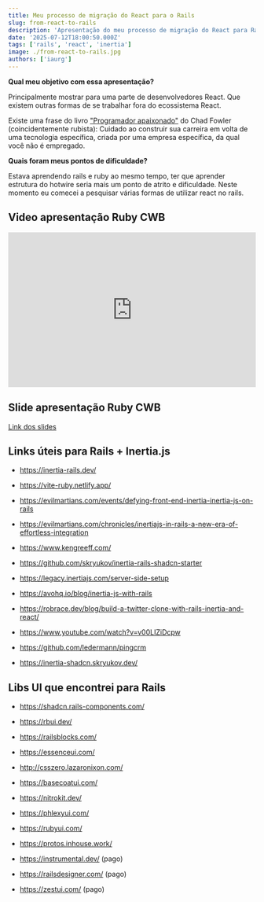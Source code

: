```yaml
---
title: Meu processo de migração do React para o Rails
slug: from-react-to-rails
description: 'Apresentação do meu processo de migração do React para Rails, utilizando Inertia.js.'
date: '2025-07-12T18:00:50.000Z'
tags: ['rails', 'react', 'inertia']
image: ./from-react-to-rails.jpg
authors: ['iaurg']
---
```


**Qual meu objetivo com essa apresentação?**

Principalmente mostrar para uma parte de desenvolvedores React. Que existem outras formas de se trabalhar fora do ecossistema React.

Existe uma frase do livro ["Programador apaixonado"](/blog/programador-apaixonado/) do Chad Fowler (coincidentemente rubista):
Cuidado ao construir sua carreira em volta de uma tecnologia específica, criada por uma empresa específica, da qual você não é empregado.

**Quais foram meus pontos de dificuldade?**

Estava aprendendo rails e ruby ao mesmo tempo, ter que aprender estrutura do hotwire seria mais um ponto de atrito e dificuldade. Neste momento eu comecei a pesquisar várias formas de utilizar react no rails.

## Video apresentação Ruby CWB
<iframe
  width="100%"
  height="315"
  src="https://www.youtube.com/embed/Phe1GUKZ3x8?si=MB3tB5GkG4CxmwIe"
  frameborder="0"
  allow="accelerometer; autoplay; encrypted-media; gyroscope; picture-in-picture"
  allowfullscreen
></iframe>

## Slide apresentação Ruby CWB
[Link dos slides](https://www.figma.com/deck/bjjg7PnhpOsLkmAHz13XjW/Ruby-CWB---Inertia?node-id=1-553&t=x2nkOpAPghgFRf1d-1)

## Links úteis para Rails + Inertia.js

- https://inertia-rails.dev/

- https://vite-ruby.netlify.app/

- https://evilmartians.com/events/defying-front-end-inertia-inertia-js-on-rails

- https://evilmartians.com/chronicles/inertiajs-in-rails-a-new-era-of-effortless-integration

- https://www.kengreeff.com/

- https://github.com/skryukov/inertia-rails-shadcn-starter

- https://legacy.inertiajs.com/server-side-setup

- https://avohq.io/blog/inertia-js-with-rails

- https://robrace.dev/blog/build-a-twitter-clone-with-rails-inertia-and-react/

- https://www.youtube.com/watch?v=v00LIZiDcpw

- https://github.com/ledermann/pingcrm

- https://inertia-shadcn.skryukov.dev/

## Libs UI que encontrei para Rails

- https://shadcn.rails-components.com/

- https://rbui.dev/

- https://railsblocks.com/

- https://essenceui.com/

- http://csszero.lazaronixon.com/

- https://basecoatui.com/

- https://nitrokit.dev/

- https://phlexyui.com/

- https://rubyui.com/

- https://protos.inhouse.work/

- https://instrumental.dev/ (pago)

- https://railsdesigner.com/ (pago)

- https://zestui.com/ (pago)
